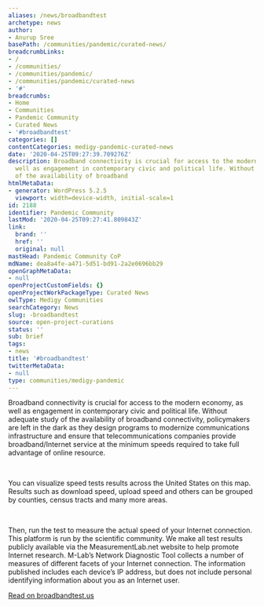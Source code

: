 ```yaml
---
aliases: /news/broadbandtest
archetype: news
author:
- Anurup Sree
basePath: /communities/pandemic/curated-news/
breadcrumbLinks:
- /
- /communities/
- /communities/pandemic/
- /communities/pandemic/curated-news
- '#'
breadcrumbs:
- Home
- Communities
- Pandemic Community
- Curated News
- '#broadbandtest'
categories: []
contentCategories: medigy-pandemic-curated-news
date: '2020-04-25T09:27:39.709276Z'
description: Broadband connectivity is crucial for access to the modern economy, as
  well as engagement in contemporary civic and political life. Without adequate study
  of the availability of broadband
htmlMetaData:
- generator: WordPress 5.2.5
  viewport: width=device-width, initial-scale=1
id: 2188
identifier: Pandemic Community
lastMod: '2020-04-25T09:27:41.809843Z'
link:
  brand: ''
  href: ''
  original: null
mastHead: Pandemic Community CoP
mdName: dea8a4fe-a471-5d51-bd91-2a2e0696bb29
openGraphMetaData:
- null
openProjectCustomFields: {}
openProjectWorkPackageType: Curated News
owlType: Medigy Communities
searchCategory: News
slug: -broadbandtest
source: open-project-curations
status: ''
sub: brief
tags:
- news
title: '#broadbandtest'
twitterMetaData:
- null
type: communities/medigy-pandemic
---
```


<p>Broadband connectivity is crucial for access to the modern economy, as well as engagement in contemporary civic and political life. Without adequate study of the availability of broadband connectivity, policymakers are left in the dark as they design programs to modernize communications infrastructure and ensure that telecommunications companies provide broadband/Internet service at the minimum speeds required to take full advantage of online resource.</p><p>&nbsp;</p><p>You can visualize speed tests results across the United States on this map. Results such as download speed, upload speed and others can be grouped by counties, census tracts and many more areas.&nbsp;</p><p>&nbsp;</p><p>Then, run the test to measure the actual speed of your Internet connection. This platform is run by the scientific community. We make all test results publicly available via the MeasurementLab.net website to help promote Internet research. M-Lab’s Network Diagnostic Tool collects a number of measures of different facets of your Internet connection. The information published includes each device’s IP address, but does not include personal identifying information about you as an Internet user.&nbsp;</p><p><a href="http://broadbandtest.us/">Read on broadbandtest.us</a></p>